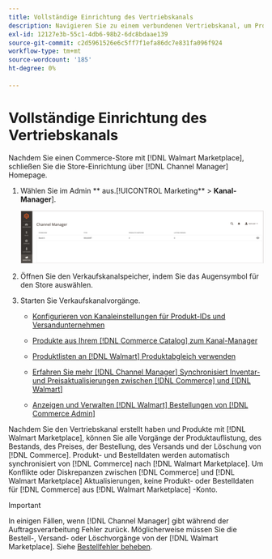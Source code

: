 ```yaml
---
title: Vollständige Einrichtung des Vertriebskanals
description: Navigieren Sie zu einem verbundenen Vertriebskanal, um Produktlisten, Inventar- und Preisaktualisierungen anzuzeigen und zu verwalten und Bestellungen zu verfolgen.
exl-id: 12127e3b-55c1-4db6-98b2-6dc8bdaae139
source-git-commit: c2d5961526e6c5ff7f1efa86dc7e831fa096f924
workflow-type: tm+mt
source-wordcount: '185'
ht-degree: 0%

---
```


# Vollständige Einrichtung des Vertriebskanals

Nachdem Sie einen Commerce-Store mit [!DNL Walmart Marketplace], schließen Sie die Store-Einrichtung über [!DNL Channel Manager] Homepage.

1. Wählen Sie im Admin ** aus.[!UICONTROL Marketing** > **Kanal-Manager**].

   ![Verwalten von Kanal-Manager-Stores](assets/channel-manager-setup-first-store.png)

1. Öffnen Sie den Verkaufskanalspeicher, indem Sie das Augensymbol für den Store auswählen.

1. Starten Sie Verkaufskanalvorgänge.

   - [Konfigurieren von Kanaleinstellungen für Produkt-IDs und Versandunternehmen](configure-channel-settings.md)

   - [Produkte aus Ihrem [!DNL Commerce Catalog] zum Kanal-Manager](add-products-to-channel-store.md)

   - [Produktlisten an [!DNL Walmart] Produktabgleich verwenden](connect-listings-to-marketplace.md)

   - [Erfahren Sie mehr [!DNL Channel Manager] Synchronisiert Inventar- und Preisaktualisierungen zwischen [!DNL Commerce] und [!DNL Walmart]](inventory-and-price-updates.md)

   - [Anzeigen und Verwalten [!DNL Walmart] Bestellungen von [!DNL Commerce Admin]](manage-orders.md)

Nachdem Sie den Vertriebskanal erstellt haben und Produkte mit [!DNL Walmart Marketplace], können Sie alle Vorgänge der Produktauflistung, des Bestands, des Preises, der Bestellung, des Versands und der Löschung von [!DNL Commerce]. Produkt- und Bestelldaten werden automatisch synchronisiert von [!DNL Commerce] nach [!DNL Walmart Marketplace]. Um Konflikte oder Diskrepanzen zwischen [!DNL Commerce] und [!DNL Walmart Marketplace] Aktualisierungen, keine Produkt- oder Bestelldaten für [!DNL Commerce] aus [!DNL Walmart Marketplace] -Konto.

>[!IMPORTANT]
>
>In einigen Fällen, wenn [!DNL Channel Manager] gibt während der Auftragsverarbeitung Fehler zurück. Möglicherweise müssen Sie die Bestell-, Versand- oder Löschvorgänge von der [!DNL Walmart Marketplace]. Siehe [Bestellfehler beheben](process-orders.md#fix-order-errors).
